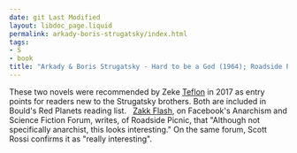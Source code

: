 ```yaml
---
date: git Last Modified
layout: libdoc_page.liquid
permalink: arkady-boris-strugatsky/index.html
tags:
- S
- book
title: "Arkady & Boris Strugatsky - Hard to be a God (1964); Roadside Picnic"
---
```


These two novels were recommended by Zeke <a href="https://seesharppress.wordpress.com/2017/09/11/review-the-doomed-city-by-arkady-and-boris-strugatsky/"> Teflon</a> in 2017 as entry points for readers new to the Strugatsky brothers.  Both are included in Bould's Red Planets  reading list.
  
 <a href="https://www.facebook.com/groups/anarchismandsciencefiction/">Zakk Flash</a>,  on Facebook's Anarchism and Science Fiction Forum, writes, of Roadside  Picnic, that "Although not  specifically anarchist, this looks interesting." On the same forum, Scott  Rossi confirms it as "really interesting".